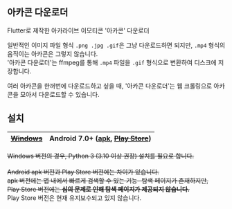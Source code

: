 <p align="center">
<!--   <img alt="Screenshot" src="image.png" width="200" /> -->
  <h2>아카콘 다운로더</h2>
</p>

Flutter로 제작한 아카라이브 이모티콘 '아카콘' 다운로더<br>

일반적인 이미지 파일 형식 `.png .jpg .gif`은 그냥 다운로드하면 되지만, `.mp4` 형식의 움직이는 아카콘은 그렇지 않습니다.<br>
'아카콘 다운로더'는 ffmpeg를 통해 `.mp4` 파일을 `.gif` 형식으로 변환하여 디스크에 저장합니다.<br>

여러 아카콘을 한꺼번에 다운로드하고 싶을 때, '아카콘 다운로더'는 웹 크롤링으로 아카콘을 모아서 다운로드할 수 있습니다.

## 설치
[~~Windows~~](https://github.com/ppaka/arcacon_downloader/releases/latest/download/Windows.zip) | Android 7.0+ ([apk](https://github.com/ppaka/arcacon_downloader/releases/latest/download/app-release.apk), [~~Play Store~~](https://play.google.com/store/apps/details?id=com.ppaka.ArcaconDownloader)) |
| ------------- | ------------- | 

~~Windows 버전의 경우, Python 3 (3.10 이상 권장) 설치를 필요로 합니다.~~<br><br>
~~Android apk 버전과 Play Store 버전에는 차이가 있습니다.<br>~~
~~apk 버전에는 앱 내에서 빠르게 검색할 수 있는 기능- 탐색 페이지가 존재하지만,<br>~~
~~Play Store 버전에는 <b>심의 문제로 인해 탐색 페이지가 제공되지 않습니다.</b><br>~~
Play Store 버전은 현재 유지보수되고 있지 않습니다.
